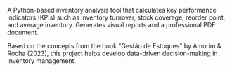 A Python-based inventory analysis tool that calculates key performance indicators (KPIs) such as inventory turnover, stock coverage, reorder point, and average inventory. Generates visual reports and a professional PDF document.

Based on the concepts from the book "Gestão de Estoques" by Amorim & Rocha (2023), this project helps develop data-driven decision-making in inventory management.
